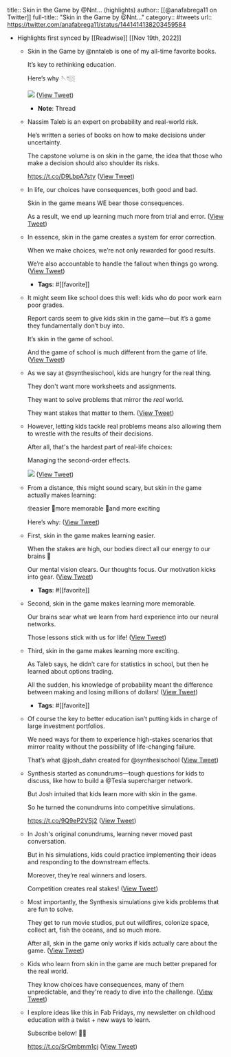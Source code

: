title:: Skin in the Game by @Nnt... (highlights)
author:: [[@anafabrega11 on Twitter]]
full-title:: "Skin in the Game by @Nnt..."
category:: #tweets
url:: https://twitter.com/anafabrega11/status/1441414138203459584

- Highlights first synced by [[Readwise]] [[Nov 19th, 2022]]
	- Skin in the Game by @nntaleb is one of my all-time favorite books.
	  
	  It’s key to rethinking education.
	  
	  Here’s why 🪡👇🏼 
	  
	  ![](https://pbs.twimg.com/media/FADsbQLWUAMjAYX.jpg) ([View Tweet](https://twitter.com/anafabrega11/status/1441414138203459584))
		- **Note**: Thread
	- Nassim Taleb is an expert on probability and real-world risk.
	  
	  He’s written a series of books on how to make decisions under uncertainty.
	  
	  The capstone volume is on skin in the game, the idea that those who make a decision should also shoulder its risks.
	  
	  https://t.co/D9LbpA7sty ([View Tweet](https://twitter.com/anafabrega11/status/1441414140518559752))
	- In life, our choices have consequences, both good and bad.
	  
	  Skin in the game means WE bear those consequences.
	  
	  As a result, we end up learning much more from trial and error. ([View Tweet](https://twitter.com/anafabrega11/status/1441414142817030151))
	- In essence, skin in the game creates a system for error correction.
	  
	  When we make choices, we’re not only rewarded for good results.
	  
	  We’re also accountable to handle the fallout when things go wrong. ([View Tweet](https://twitter.com/anafabrega11/status/1441414144687812610))
		- **Tags**: #[[favorite]]
	- It might seem like school does this well: kids who do poor work earn poor grades.
	  
	  Report cards seem to give kids skin in the game—but it’s a game they fundamentally don’t buy into.
	  
	  It’s skin in the game of school.
	  
	  And the game of school is much different from the game of life. ([View Tweet](https://twitter.com/anafabrega11/status/1441414146206015493))
	- As we say at @synthesischool, kids are hungry for the real thing.
	  
	  They don't want more worksheets and assignments. 
	  
	  They want to solve problems that mirror the *real* world.
	  
	  They want stakes that matter to them. ([View Tweet](https://twitter.com/anafabrega11/status/1441414148043288581))
	- However, letting kids tackle real problems means also allowing them to wrestle with the results of their decisions.
	  
	  After all, that's the hardest part of real-life choices:
	  
	  Managing the second-order effects. 
	  
	  ![](https://pbs.twimg.com/media/FADuW11XoAAMSRZ.jpg) ([View Tweet](https://twitter.com/anafabrega11/status/1441414151792910340))
	- From a distance, this might sound scary, but skin in the game actually makes learning:
	  
	  🤓easier
	  🧠more memorable
	  🤩and more exciting
	  
	  Here’s why: ([View Tweet](https://twitter.com/anafabrega11/status/1441414153797779456))
	- First, skin in the game makes learning easier.
	  
	  When the stakes are high, our bodies direct all our energy to our brains 🧠 
	  
	  Our mental vision clears.
	  Our thoughts focus.
	  Our motivation kicks into gear. ([View Tweet](https://twitter.com/anafabrega11/status/1441414155269918723))
		- **Tags**: #[[favorite]]
	- Second, skin in the game makes learning more memorable.
	  
	  Our brains sear what we learn from hard experience into our neural networks.
	  
	  Those lessons stick with us for life! ([View Tweet](https://twitter.com/anafabrega11/status/1441414156771594241))
	- Third, skin in the game makes learning more exciting.
	  
	  As Taleb says, he didn’t care for statistics in school, but then he learned about options trading.
	  
	  All the sudden, his knowledge of probability meant the difference between making and losing millions of dollars! ([View Tweet](https://twitter.com/anafabrega11/status/1441414158046597128))
		- **Tags**: #[[favorite]]
	- Of course the key to better education isn’t putting kids in charge of large investment portfolios.
	  
	  We need ways for them to experience high-stakes scenarios that mirror reality without the possibility of life-changing failure.
	  
	  That’s what @josh_dahn created for @synthesischool ([View Tweet](https://twitter.com/anafabrega11/status/1441414159279788034))
	- Synthesis started as conundrums—tough questions for kids to discuss, like how to build a @Tesla supercharger network.
	  
	  But Josh intuited that kids learn more with skin in the game. 
	  
	  So he turned the conundrums into competitive simulations.
	  
	  https://t.co/9Q9eP2VSj2 ([View Tweet](https://twitter.com/anafabrega11/status/1441414160571568130))
	- In Josh's original conundrums, learning never moved past conversation.
	  
	  But in his simulations, kids could practice implementing their ideas and responding to the downstream effects.
	  
	  Moreover, they’re real winners and losers.
	  
	  Competition creates real stakes! ([View Tweet](https://twitter.com/anafabrega11/status/1441414162161311745))
	- Most importantly, the Synthesis simulations give kids problems that are fun to solve.
	  
	  They get to run movie studios, put out wildfires, colonize space, collect art, fish the oceans, and so much more.
	  
	  After all, skin in the game only works if kids actually care about the game. ([View Tweet](https://twitter.com/anafabrega11/status/1441414163436290049))
	- Kids who learn from skin in the game are much better prepared for the real world.
	  
	  They know choices have consequences, many of them unpredictable, and they're ready to dive into the challenge. ([View Tweet](https://twitter.com/anafabrega11/status/1441414164694638595))
	- I explore ideas like this in Fab Fridays, my newsletter on childhood education with a twist + new ways to learn.
	  
	  Subscribe below! 🤸🏼
	  
	  https://t.co/SrOmbmm1cj ([View Tweet](https://twitter.com/anafabrega11/status/1441414166162460685))